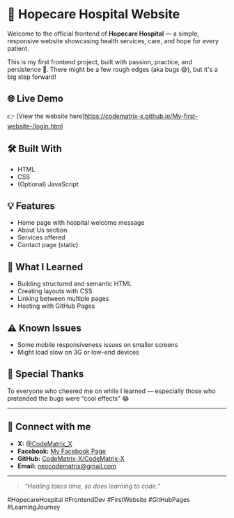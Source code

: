# 🏥 Hopecare Hospital Website

Welcome to the official frontend of **Hopecare Hospital** — a simple, responsive website showcasing health services, care, and hope for every patient.

This is my first frontend project, built with passion, practice, and persistence 💪. There might be a few rough edges (aka bugs 😅), but it's a big step forward!

## 🌐 Live Demo
👉 [View the website here]https://codematrix-x.github.io/My-first-website-/login.html

## 🛠️ Built With
- HTML
- CSS
- (Optional) JavaScript

## 💡 Features
- Home page with hospital welcome message
- About Us section
- Services offered
- Contact page (static)

## 📘 What I Learned
- Building structured and semantic HTML
- Creating layouts with CSS
- Linking between multiple pages
- Hosting with GitHub Pages

## ⚠️ Known Issues
- Some mobile responsiveness issues on smaller screens
- Might load slow on 3G or low-end devices

## 🙏 Special Thanks
To everyone who cheered me on while I learned — especially those who pretended the bugs were “cool effects” 😂

---

## 📱 Connect with me

- **X:** [@CodeMatrix_X](https://x.com/CodeMatrix_X?t=a04Y2Tgk8ZhuxIeupIdK_w&s=09)  
- **Facebook:** [My Facebook Page](https://www.facebook.com/share/1M2hWs54EF/)  
- **GitHub:** [CodeMatrix-X/CodeMatrix-X](https://github.com/CodeMatrix-X/CodeMatrix-X)  
- **Email:** [neocodematrix@gmail.com](mailto:neocodematrix@gmail.com)

---

> _“Healing takes time, so does learning to code.”_

#HopecareHospital #FrontendDev #FirstWebsite #GitHubPages #LearningJourney
